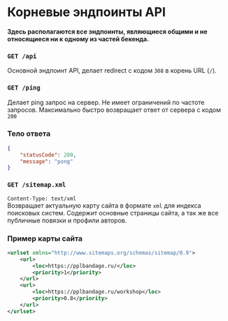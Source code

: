 # Корневые эндпоинты API
**Здесь располагаются все эндпоинты, являющиеся общими и не относящиеся ни к одному из частей бекенда.**


### `GET /api`
Основной эндпоинт API, делает redirect с кодом `308` в корень URL (`/`).

### `GET /ping`
Делает ping запрос на сервер. Не имеет ограничений по частоте запросов. Максимально быстро возвращает ответ от сервера с кодом `200`

### Тело ответа
```json
{
    "statusCode": 200,
    "message": "pong"
}
```

### `GET /sitemap.xml`
`Content-Type: text/xml`  
Возвращает актуальную карту сайта в формате `xml` для индекса поисковых систем. Содержит основные страницы сайта, а так же все публичные повязки и профили авторов.  

### Пример карты сайта
```xml
<urlset xmlns="http://www.sitemaps.org/schemas/sitemap/0.9">
    <url>
        <loc>https://pplbandage.ru/</loc>
        <priority>1</priority>
    </url>
    <url>
        <loc>https://pplbandage.ru/workshop</loc>
        <priority>0.8</priority>
    </url>
</urlset>
```